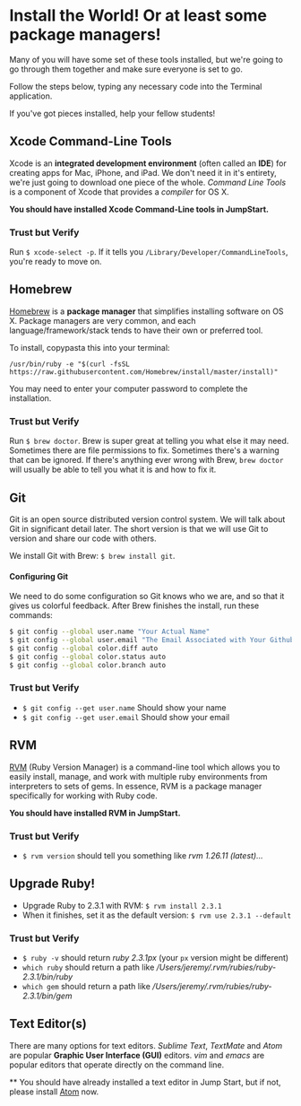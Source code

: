 # Install the World! Or at least some package managers!
Many of you will have some set of these tools installed, but we're going to go through them together and make sure everyone is set to go.

Follow the steps below, typing any necessary code into the Terminal application.

If you've got pieces installed, help your fellow students!

## Xcode Command-Line Tools
Xcode is an **integrated development environment** (often called an **IDE**) for creating apps for Mac, iPhone, and iPad. We don't need it in it's entirety, we're just going to download one piece of the whole. _Command Line Tools_ is a component of Xcode that provides a _compiler_ for OS X.

**You should have installed Xcode Command-Line tools in JumpStart.**

### Trust but Verify
Run `$ xcode-select -p`. If it tells you `/Library/Developer/CommandLineTools`, you're ready to move on.

## Homebrew
[Homebrew](http://brew.sh/) is a **package manager** that simplifies installing software on OS X. Package managers are very common, and each language/framework/stack tends to have their own or preferred tool.

To install, copypasta this into your terminal:

`/usr/bin/ruby -e "$(curl -fsSL https://raw.githubusercontent.com/Homebrew/install/master/install)"`

You may need to enter your computer password to complete the installation.

### Trust but Verify
Run `$ brew doctor`. Brew is super great at telling you what else it may need. Sometimes there are file permissions to fix. Sometimes there's a warning that can be ignored. If there's anything ever wrong with Brew, `brew doctor` will usually be able to tell you what it is and how to fix it.

## Git
Git is an open source distributed version control system. We will talk about Git in significant detail later. The short version is that we will use Git to version and share our code with others.

We install Git with Brew: `$ brew install git`.

#### Configuring Git
We need to do some configuration so Git knows who we are, and so that it gives us colorful feedback. After Brew finishes the install, run these commands:

```bash
$ git config --global user.name "Your Actual Name"
$ git config --global user.email "The Email Associated with Your Github Account"
$ git config --global color.diff auto
$ git config --global color.status auto
$ git config --global color.branch auto
```

### Trust but Verify
- `$ git config --get user.name` Should show your name
- `$ git config --get user.email` Should show your email

## RVM
[RVM](http://rvm.io) (Ruby Version Manager) is a command-line tool which allows you to easily install, manage, and work with multiple ruby environments from interpreters to sets of gems. In essence, RVM is a package manager specifically for working with Ruby code.

**You should have installed RVM in JumpStart.**

### Trust but Verify
- `$ rvm version` should tell you something like _rvm 1.26.11 (latest)..._

## Upgrade Ruby!
- Upgrade Ruby to 2.3.1 with RVM: `$ rvm install 2.3.1`
- When it finishes, set it as the default version: `$ rvm use 2.3.1 --default`

### Trust but Verify
- `$ ruby -v` should return _ruby 2.3.1px_ (your `px` version might be different)
- `which ruby` should return a path like _/Users/jeremy/.rvm/rubies/ruby-2.3.1/bin/ruby_
- `which gem` should return a path like _/Users/jeremy/.rvm/rubies/ruby-2.3.1/bin/gem_

## Text Editor(s)
There are many options for text editors. _Sublime Text_, _TextMate_ and _Atom_ are popular **Graphic User Interface (GUI)** editors. _vim_ and _emacs_ are popular editors that operate directly on the command line.

** You should have already installed a text editor in Jump Start, but if not, please install [Atom](https://atom.io/) now.
